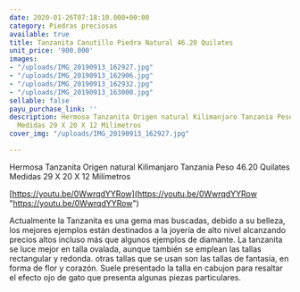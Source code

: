 ```yaml
---
date: 2020-01-26T07:18:10.000+00:00
category: Piedras preciosas
available: true
title: Tanzanita Canutillo Piedra Natural 46.20 Quilates
unit_price: '900.000'
images:
- "/uploads/IMG_20190913_162927.jpg"
- "/uploads/IMG_20190913_162906.jpg"
- "/uploads/IMG_20190913_162932.jpg"
- "/uploads/IMG_20190913_163000.jpg"
sellable: false
payu_purchase_link: ''
description: Hermosa Tanzanita Origen natural Kilimanjaro Tanzania Peso 46.20 Quilates
  Medidas 29 X 20 X 12 Milímetros
cover_img: "/uploads/IMG_20190913_162927.jpg"

---
```

Hermosa Tanzanita Origen natural Kilimanjaro Tanzania Peso 46.20 Quilates Medidas 29 X 20 X 12 Milímetros

[https://youtu.be/0WwrqdYYRow](https://youtu.be/0WwrqdYYRow "https://youtu.be/0WwrqdYYRow")

Actualmente la Tanzanita es una gema mas buscadas, debido a su belleza, los mejores ejemplos están destinados a la joyería de alto nivel alcanzando precios altos incluso más que algunos ejemplos de diamante. La tanzanita se luce mejor en talla ovalada, aunque también se emplean las tallas rectangular y redonda. otras tallas que se usan son las tallas de fantasía, en forma de flor y corazón. Suele presentado la talla en cabujon para resaltar el efecto ojo de gato que presenta algunas piezas particulares.